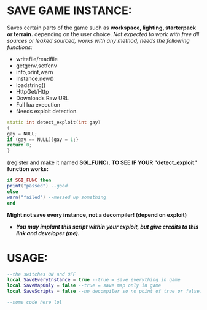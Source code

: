 # SAVE GAME INSTANCE:

Saves certain parts of the game such as **workspace, lighting, starterpack or terrain.** depending on the user choice.
*Not expected to work with free dll sources or leaked sourced, works with any method, needs the following functions:*
- writefile/readfile
- getgenv,setfenv
- info,print,warn
- Instance.new()
- loadstring()
- HttpGet/Http
- Downloads Raw URL
- Full lua execution
- Needs exploit detection.
```cpp
static int detect_exploit(int gay)
{
gay = NULL;
if (gay == NULL){gay = 1;}
return 0;
}
```
(register and make it named **SGI_FUNC**), 
**TO SEE IF YOUR "detect_exploit" function works:**
```lua
if SGI_FUNC then
print("passed") --good
else
warn("failed") --messed up something
end
```

**Might not save every instance, not a decompiler! (depend on exploit)**
- ***You may implant this script within your exploit, but give credits to this link and developer (me).***

# USAGE:
```lua
--the switches ON and OFF
local SaveEveryInstance = true --true = save everything in game
local SaveMapOnly = false --true = save map only in game
local SaveScripts = false --no decompiler so no point of true or false.

--some code here lol
```
